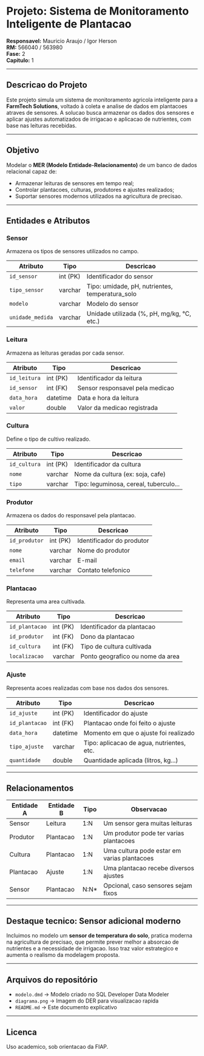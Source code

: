 # Projeto: Sistema de Monitoramento Inteligente de Plantacao
**Responsavel:** Mauricio Araujo  / Igor Herson   
**RM:** 566040  / 563980    
**Fase:** 2  
**Capitulo:** 1 

---

## Descricao do Projeto

Este projeto simula um sistema de monitoramento agricola inteligente para a **FarmTech Solutions**, voltado à coleta e analise de dados em plantacoes atraves de sensores. A solucao busca armazenar os dados dos sensores e aplicar ajustes automatizados de irrigacao e aplicacao de nutrientes, com base nas leituras recebidas.

---

## Objetivo

Modelar o **MER (Modelo Entidade-Relacionamento)** de um banco de dados relacional capaz de:

- Armazenar leituras de sensores em tempo real;
- Controlar plantacoes, culturas, produtores e ajustes realizados;
- Suportar sensores modernos utilizados na agricultura de precisao.

---

## Entidades e Atributos

### Sensor

Armazena os tipos de sensores utilizados no campo.

| Atributo         | Tipo     | Descricao                                        |
| ---------------- | -------- | ------------------------------------------------ |
| `id_sensor`      | int (PK) | Identificador do sensor                          |
| `tipo_sensor`    | varchar  | Tipo: umidade, pH, nutrientes, temperatura_solo |
| `modelo`         | varchar  | Modelo do sensor                                 |
| `unidade_medida` | varchar  | Unidade utilizada (%, pH, mg/kg, °C, etc.)       |

### Leitura

Armazena as leituras geradas por cada sensor.

| Atributo     | Tipo     | Descricao                       |
| ------------ | -------- | ------------------------------- |
| `id_leitura` | int (PK) | Identificador da leitura        |
| `id_sensor`  | int (FK) | Sensor responsavel pela medicao |
| `data_hora`  | datetime | Data e hora da leitura          |
| `valor`      | double   | Valor da medicao registrada     |

### Cultura

Define o tipo de cultivo realizado.

| Atributo     | Tipo     | Descricao                              |
| ------------ | -------- | -------------------------------------- |
| `id_cultura` | int (PK) | Identificador da cultura               |
| `nome`       | varchar  | Nome da cultura (ex: soja, cafe)       |
| `tipo`       | varchar  | Tipo: leguminosa, cereal, tuberculo... |

### Produtor

Armazena os dados do responsavel pela plantacao.

| Atributo      | Tipo     | Descricao                 |
| ------------- | -------- | ------------------------- |
| `id_produtor` | int (PK) | Identificador do produtor |
| `nome`        | varchar  | Nome do produtor          |
| `email`       | varchar  | E-mail                    |
| `telefone`    | varchar  | Contato telefonico        |

### Plantacao

Representa uma area cultivada.

| Atributo       | Tipo     | Descricao                        |
| -------------- | -------- | -------------------------------- |
| `id_plantacao` | int (PK) | Identificador da plantacao       |
| `id_produtor`  | int (FK) | Dono da plantacao                |
| `id_cultura`   | int (FK) | Tipo de cultura cultivada        |
| `localizacao`  | varchar  | Ponto geografico ou nome da area |

### Ajuste

Representa acoes realizadas com base nos dados dos sensores.

| Atributo       | Tipo     | Descricao                                 |
| -------------- | -------- | ----------------------------------------- |
| `id_ajuste`    | int (PK) | Identificador do ajuste                   |
| `id_plantacao` | int (FK) | Plantacao onde foi feito o ajuste         |
| `data_hora`    | datetime | Momento em que o ajuste foi realizado     |
| `tipo_ajuste`  | varchar  | Tipo: aplicacao de agua, nutrientes, etc. |
| `quantidade`   | double   | Quantidade aplicada (litros, kg...)       |

---

## Relacionamentos

| Entidade A | Entidade B | Tipo   | Observacao                                  |
| ---------- | ---------- | ------ | ------------------------------------------- |
| Sensor     | Leitura    | 1:N    | Um sensor gera muitas leituras              |
| Produtor   | Plantacao  | 1:N    | Um produtor pode ter varias plantacoes      |
| Cultura    | Plantacao  | 1:N    | Uma cultura pode estar em varias plantacoes |
| Plantacao  | Ajuste     | 1:N    | Uma plantacao recebe diversos ajustes       |
| Sensor     | Plantacao  | N:N*   | Opcional, caso sensores sejam fixos         |

---

## Destaque tecnico: Sensor adicional moderno

Incluimos no modelo um **sensor de temperatura do solo**, pratica moderna na agricultura de precisao, que permite prever melhor a absorcao de nutrientes e a necessidade de irrigacao. Isso traz valor estrategico e aumenta o realismo da modelagem proposta.

---

## Arquivos do repositório

- `modelo.dmd` → Modelo criado no SQL Developer Data Modeler
- `diagrama.png` → Imagem do DER para visualizacao rapida
- `README.md` → Este documento explicativo

---

## Licenca

Uso academico, sob orientacao da FIAP.
